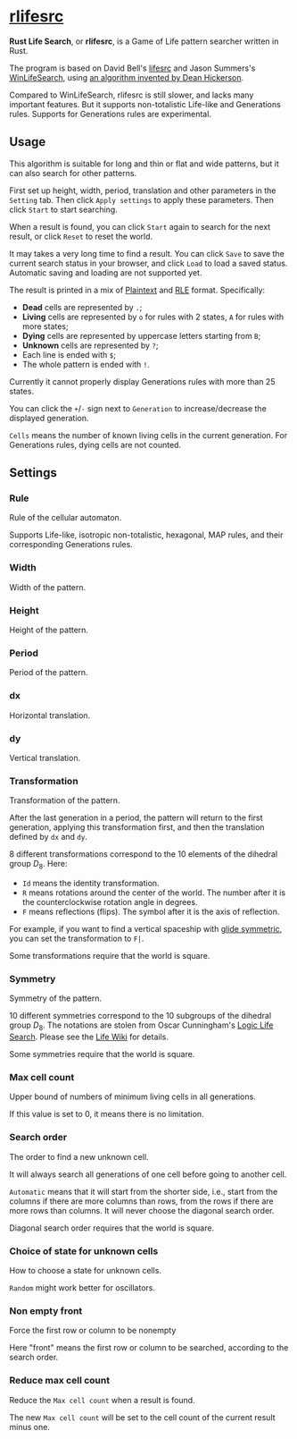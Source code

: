 # [rlifesrc](https://github.com/AlephAlpha/rlifesrc)

__Rust Life Search__, or __rlifesrc__, is a Game of Life pattern searcher written in Rust.

The program is based on David Bell's [lifesrc](https://github.com/DavidKinder/Xlife/tree/master/Xlife35/source/lifesearch) and Jason Summers's [WinLifeSearch](https://github.com/jsummers/winlifesearch/), using [an algorithm invented by Dean Hickerson](https://github.com/DavidKinder/Xlife/blob/master/Xlife35/source/lifesearch/ORIGIN).

Compared to WinLifeSearch, rlifesrc is still slower, and lacks many important features. But it supports non-totalistic Life-like and Generations rules. Supports for Generations rules are experimental.

## Usage

This algorithm is suitable for long and thin or flat and wide patterns, but it can also search for other patterns.

First set up height, width, period, translation and other parameters in the `Setting` tab. Then click `Apply settings` to apply these parameters. Then click `Start` to start searching.

When a result is found, you can click `Start` again to search for the next result, or click `Reset` to reset the world.

It may takes a very long time to find a result. You can click `Save` to save the current search status in your browser, and click `Load` to load a saved status. Automatic saving and loading are not supported yet.

The result is printed in a mix of [Plaintext](https://conwaylife.com/wiki/Plaintext) and [RLE](https://conwaylife.com/wiki/Rle) format. Specifically:

* **Dead** cells are represented by `.`;
* **Living** cells are represented by `o` for rules with 2 states,
  `A` for rules with more states;
* **Dying** cells are represented by uppercase letters starting from `B`;
* **Unknown** cells are represented by `?`;
* Each line is ended with `$`;
* The whole pattern is ended with `!`.

Currently it cannot properly display Generations rules with more than 25 states.

You can click the `+`/`-` sign next to `Generation` to increase/decrease the displayed generation.

`Cells` means the number of known living cells in the current generation. For Generations rules, dying cells are not counted.

## Settings

### Rule

Rule of the cellular automaton.

Supports Life-like, isotropic non-totalistic, hexagonal, MAP rules, and their corresponding Generations rules.

### Width

Width of the pattern.

### Height

Height of the pattern.

### Period

Period of the pattern.

### dx

Horizontal translation.

### dy

Vertical translation.

### Transformation

Transformation of the pattern.

After the last generation in a period, the pattern will return to the first generation, applying this transformation first, and then the translation defined by `dx` and `dy`.

8 different transformations correspond to the 10 elements of the dihedral group _D_<sub>8</sub>. Here:

* `Id` means the identity transformation.
* `R` means rotations around the center of the world. The number after it is the counterclockwise rotation angle in degrees.
* `F` means reflections (flips). The symbol after it is the axis of reflection.

For example, if you want to find a vertical spaceship with [glide symmetric](https://conwaylife.com/wiki/Types_of_spaceships#Glide_symmetric_spaceship), you can set the transformation to `F|`.

Some transformations require that the world is square.

### Symmetry

Symmetry of the pattern.

10 different symmetries correspond to the 10 subgroups of the dihedral group _D_<sub>8</sub>. The notations are stolen from Oscar Cunningham's [Logic Life Search](https://github.com/OscarCunningham/logic-life-search). Please see the [Life Wiki](https://conwaylife.com/wiki/Symmetry) for details.

Some symmetries require that the world is square.

### Max cell count

Upper bound of numbers of minimum living cells in all generations.

If this value is set to 0, it means there is no limitation.

### Search order

The order to find a new unknown cell.

It will always search all generations of one cell before going to another cell.

`Automatic` means that it will start from the shorter side, i.e., start from the columns if there are more columns than rows, from the rows if there are more rows than columns. It will never choose the diagonal search order.

Diagonal search order requires  that the world is square.

### Choice of state for unknown cells

How to choose a state for unknown cells.

`Random` might work better for oscillators.

### Non empty front

Force the first row or column to be nonempty

Here "front" means the first row or column to be searched, according to the search order.

### Reduce max cell count

Reduce the `Max cell count` when a result is found.

The new `Max cell count` will be set to the cell count of the current result minus one.
